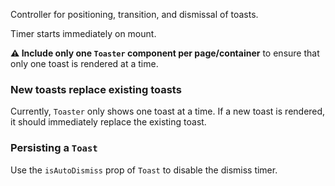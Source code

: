 Controller for positioning, transition, and dismissal of toasts.

Timer starts immediately on mount.

**⚠️ Include only one `Toaster` component per page/container** to ensure that only one toast is rendered at a time.

### New toasts replace existing toasts
Currently, `Toaster` only shows one toast at a time. If a new toast is rendered, it should immediately replace the existing toast.

### Persisting a `Toast`
Use the `isAutoDismiss` prop of `Toast` to disable the dismiss timer.

